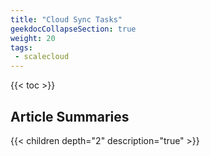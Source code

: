 ```yaml
---
title: "Cloud Sync Tasks"
geekdocCollapseSection: true
weight: 20
tags:
 - scalecloud
---
```



{{< toc >}}

## Article Summaries

{{< children depth="2" description="true" >}}
